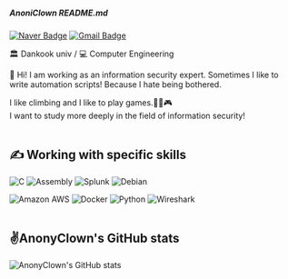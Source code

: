 ##### AnoniClown README.md <p> 
[![Naver Badge](https://img.shields.io/badge/Naver-03C75A?style=flat-square&logo=Naver&logoColor=white&link=mailto:rlatngus1691@naver.com)](mailto:skyt1236@naver.com)
[![Gmail Badge](https://img.shields.io/badge/Gmail-EA4335?style=flat-square&logo=Gmail&logoColor=white&link=mailto:skyt1258@gmail.com)](mailto:skyt1258@gmail.com)<p>
  
🏛️ Dankook univ / 💻 Computer Engineering<p>

🙌 Hi! I am working as an information security expert.
Sometimes I like to write automation scripts! Because I hate being bothered.

I like climbing and I like to play games.🧗‍♂️🎮
<br>I want to study more deeply in the field of information security!
<br> 
<br>
## ✍ Working with specific skills
![C](https://img.shields.io/badge/C-A8B9CC.svg?&style=for-the-badge&logo=C&logoColor=white)
![Assembly](https://img.shields.io/badge/AssemblyScript-007AAC.svg?&style=for-the-badge&logo=AssemblyScript&logoColor=white)
![Splunk](https://img.shields.io/badge/Splunk-000000.svg?&style=for-the-badge&logo=Splunk&logoColor=white)
![Debian](https://img.shields.io/badge/Debian-A81D33.svg?&style=for-the-badge&logo=Debian&logoColor=white)

![Amazon AWS](https://img.shields.io/badge/Amazon_AWS-232F3E.svg?&style=for-the-badge&logo=Amazon_AWS&logoColor=white)
![Docker](https://img.shields.io/badge/Docker-2496ED.svg?&style=for-the-badge&logo=Docker&logoColor=white)
![Python](https://img.shields.io/badge/Python-3776AB.svg?&style=for-the-badge&logo=Python&logoColor=white)
![Wireshark](https://img.shields.io/badge/Wireshark-1679A7.svg?&style=for-the-badge&logo=Wireshark&logoColor=white)
<br> 
<br>
## ✌AnonyClown's GitHub stats
![AnonyClown's GitHub stats](https://github-readme-stats.vercel.app/api?username=AnonyClown&show_icons=true&theme=dark)
